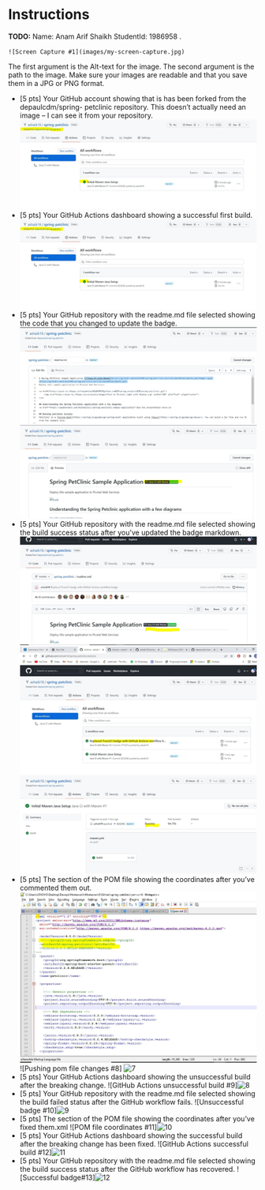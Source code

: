 # Instructions
**TODO:** Name: Anam Arif Shaikh StudentId: 1986958 .
```
![Screen Capture #1](images/my-screen-capture.jpg)
```
The first argument is the Alt-text for the image. The second argument is the path to the image. Make sure your images are readable and that you save them in a JPG or PNG format.

- [5 pts]  Your GitHub account showing that is has been forked from the depaulcdm/spring- petclinic repository. This doesn’t actually need an image – I can see it from your repository.
![GitHub account forked #1](images/1.jpg)
- [5 pts] Your GitHub Actions dashboard showing a successful first build.
![GitHub Actions successful build #2](images/1.jpg)
- [5 pts] Your GitHub repository with the readme.md file selected showing the code that you changed to update the badge.
![Code changed to update badge #3](images/2.jpg)
![Successful badge #4](images/3.jpg)
- [5 pts] Your GitHub repository with the readme.md file selected showing the build success status after you’ve updated the badge markdown.
![GitHub Actions successful build #5](images/4.jpg)
![GitHub Actions successful build #6](images/5.jpg)
![GitHub Actions successful build #6](images/6.jpg)
- [5 pts] The section of the POM file showing the coordinates after you’ve commented them out.
![POM file commented coordinates #7](images/6.1.jpg)
![Pushing pom file changes #8] ![7](https://user-images.githubusercontent.com/71361552/154578591-1f0e2ea5-1e27-4eb9-a9ec-ce7a91a1c428.png)
- [5 pts] Your GitHub Actions dashboard showing the unsuccessful build after the breaking change.
![GitHub Actions unsuccessful build #9]![8](https://user-images.githubusercontent.com/71361552/154577834-e437aea3-02ba-4743-89c1-704491125be8.png)
- [5 pts] Your GitHub repository with the readme.md file selected showing the build failed status after the GitHub workflow fails.
![Unsuccessful badge #10]![9](https://user-images.githubusercontent.com/71361552/154578083-2daf977f-e361-4bc7-8737-85f00dc1d11c.png)
- [5 pts] The section of the POM file showing the coordinates after you’ve fixed them.xml
![POM file coordinates #11]![10](https://user-images.githubusercontent.com/71361552/154578085-ea0eea75-6f9a-4bf3-a297-78179f3f6caf.png)
- [5 pts] Your GitHub Actions dashboard showing the successful build after the breaking change has been fixed.
![GitHub Actions successful build #12]![11](https://user-images.githubusercontent.com/71361552/154578090-3d099408-1572-447a-b33e-6ac34d104346.png)
- [5 pts] Your GitHub repository with the readme.md file selected showing the build success status after the GitHub workflow has recovered.
![Successful badge#13]![12](https://user-images.githubusercontent.com/71361552/154578092-46d61829-67d3-4589-8ea7-447106ebbd04.png)







